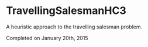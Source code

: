# TravellingSalesmanHC3
A heuristic approach to the travelling salesman problem.

Completed on January 20th, 2015
